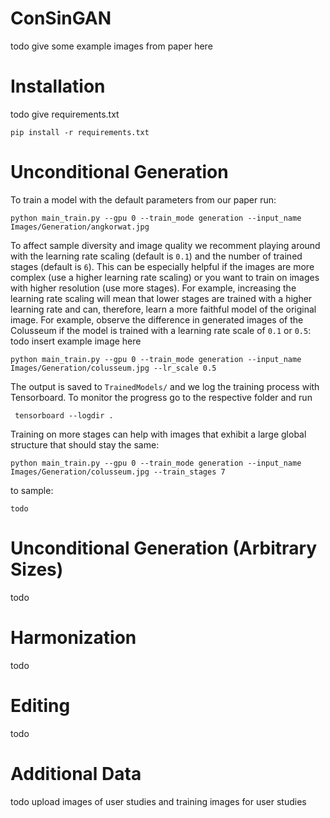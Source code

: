 # ConSinGAN

todo give some example images from paper here

# Installation
todo give requirements.txt

```
pip install -r requirements.txt
```

# Unconditional Generation
To train a model with the default parameters from our paper run:

```
python main_train.py --gpu 0 --train_mode generation --input_name Images/Generation/angkorwat.jpg
```

To affect sample diversity and image quality we recomment playing around with the learning rate scaling (default is `0.1`) and the number of trained stages (default is `6`).
This can be especially helpful if the images are more complex (use a higher learning rate scaling) or you want to train on images with higher resolution (use more stages).
For example, increasing the learning rate scaling will mean that lower stages are trained with a higher learning rate and can, therefore, learn a more faithful model of the original image.
For example, observe the difference in generated images of the Colusseum if the model is trained with a learning rate scale of `0.1` or `0.5`:
todo insert example image here

```
python main_train.py --gpu 0 --train_mode generation --input_name Images/Generation/colusseum.jpg --lr_scale 0.5
```

The output is saved to `TrainedModels/` and we log the training process with Tensorboard.
To monitor the progress go to the respective folder and run

```
 tensorboard --logdir .
```

Training on more stages can help with images that exhibit a large global structure that should stay the same:

```
python main_train.py --gpu 0 --train_mode generation --input_name Images/Generation/colusseum.jpg --train_stages 7
```


to sample:

```
todo
```

# Unconditional Generation (Arbitrary Sizes)
todo

# Harmonization
todo

# Editing
todo

# Additional Data
todo upload images of user studies and training images for user studies
